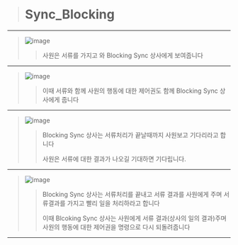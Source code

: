 > # Sync_Blocking

----------------------

> ![image](https://user-images.githubusercontent.com/38696775/203327046-859fbc8b-1af4-4e10-abf9-bf7dac99a063.png)
>>
>> 사원은 서류를 가지고 와 Blocking Sync 상사에게 보여줍니다

------------------------

> ![image](https://user-images.githubusercontent.com/38696775/203327077-7a29dc41-6e75-4983-9781-19a42701abea.png)
>>
>> 이때 서류와 함께 사원의 행동에 대한 제어권도 함께 Blocking Sync 상사에게 줍니다

------------------------

> ![image](https://user-images.githubusercontent.com/38696775/203327117-abaf41ac-97f4-4d84-b52f-d6a6bed76a33.png)
>>
>> Blocking Sync 상사는 서류처리가 끝날때까지 사원보고 기다리라고 합니다
>> 
>> 사원은 서류에 대한 결과가 나오길 기대하면 기다립니다.

------------------------

> ![image](https://user-images.githubusercontent.com/38696775/203327155-e9ade30e-a50b-4c27-be52-5c96e9234d45.png)
>>
>>Blocking Sync 상사는 서류처리를 끝내고 서류 결과를 사원에게 주며 서류결과를 가지고 빨리 일을 처리하라고 합니다
>>
>>이때 Blcoking Sync 상사는 사원에게 서류 결과(상사의 일의 결과)주며 사원의 행동에 대한 제어권을 명령으로 다시 되돌려줍니다

------------------------

